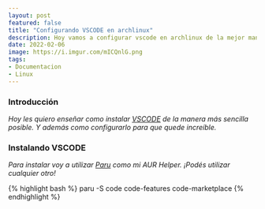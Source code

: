 ```yaml
---
layout: post
featured: false
title: "Configurando VSCODE en archlinux"
description: Hoy vamos a configurar vscode en archlinux de la mejor manera posible. Nos preparamos para el siguiente post!
date: 2022-02-06
image: https://i.imgur.com/mICQnlG.png
tags:
- Documentacion
- Linux
---
```


### Introducción 

_Hoy les quiero enseñar como instalar [VSCODE](https://github.com/microsoft/vscode) de la manera más sencilla posible. Y además como configurarlo para que quede increíble._

### Instalando VSCODE

_Para instalar voy a utilizar [Paru](https://github.com/Morganamilo/paru) como mi AUR Helper. ¡Podés utilizar cualquier otro!_

{% highlight bash %}
paru -S code code-features code-marketplace
{% endhighlight %}


